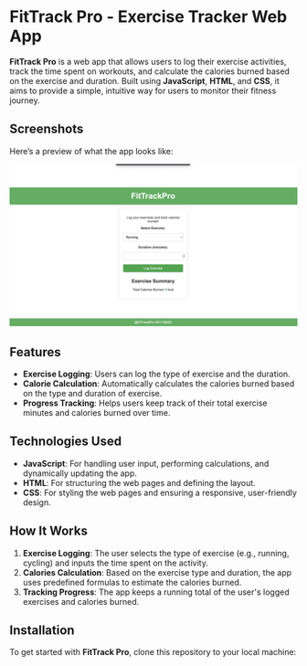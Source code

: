 
# **FitTrack Pro - Exercise Tracker Web App**

**FitTrack Pro** is a web app that allows users to log their exercise activities, track the time spent on workouts, and calculate the calories burned based on the exercise and duration. Built using **JavaScript**, **HTML**, and **CSS**, it aims to provide a simple, intuitive way for users to monitor their fitness journey.

## **Screenshots**
Here’s a preview of what the app looks like:

![FitTrack Pro Screenshot](FitTrack.png)

## **Features**
- **Exercise Logging**: Users can log the type of exercise and the duration.
- **Calorie Calculation**: Automatically calculates the calories burned based on the type and duration of exercise.
- **Progress Tracking**: Helps users keep track of their total exercise minutes and calories burned over time.

## **Technologies Used**
- **JavaScript**: For handling user input, performing calculations, and dynamically updating the app.
- **HTML**: For structuring the web pages and defining the layout.
- **CSS**: For styling the web pages and ensuring a responsive, user-friendly design.

## **How It Works**
1. **Exercise Logging**: The user selects the type of exercise (e.g., running, cycling) and inputs the time spent on the activity.
2. **Calories Calculation**: Based on the exercise type and duration, the app uses predefined formulas to estimate the calories burned.
3. **Tracking Progress**: The app keeps a running total of the user's logged exercises and calories burned.

## **Installation**

To get started with **FitTrack Pro**, clone this repository to your local machine:

